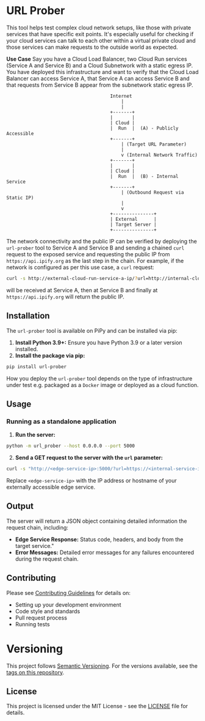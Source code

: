 # URL Prober

This tool helps test complex cloud network setups, like those with private services that have specific exit points. It's especially useful for checking if your cloud services can talk to each other within a virtual private cloud and those services can make requests to the outside world as expected.

**Use Case** Say you have a Cloud Load Balancer, two Cloud Run services (Service A and Service B) and a Cloud Subnetwork with a static egress IP. You have deployed this infrastructure and want to verify that the Cloud Load Balancer can access Service A, that Service A can access Service B and that requests from Service B appear from the subnetwork static egress IP.

```
                                      Internet
                                          |
                                          |
                                      +-------+
                                      |       |
                                      | Cloud |
                                      |  Run  |  (A) - Publicly Accessible
                                      +-------+
                                          | (Target URL Parameter)
                                          |
                                          v (Internal Network Traffic)
                                      +-------+
                                      |       |
                                      | Cloud |
                                      |  Run  |  (B) - Internal Service
                                      +-------+
                                          | (Outbound Request via Static IP)
                                          |
                                          v
                                      +---------------+
                                      | External      |
                                      | Target Server |
                                      +---------------+
```

The network connectivity and the public IP can be verified by deploying the `url-prober` tool to Service A and Service B and sending a chained `curl` request to the exposed service and requesting the public IP from `https://api.ipify.org` as the last step in the chain. For example, if the network is configured as per this use case, a `curl` request:

```bash
curl -s http://external-cloud-run-service-a-ip/?url=http://internal-cloud-run-service-b-ip/?url=https://api.ipify.org?format=json
```

will be received at Service A, then at Service B and finally at `https://api.ipify.org` will return the public IP.

## Installation

The `url-prober` tool is available on PiPy and can be installed via pip:

1.  **Install Python 3.9+:** Ensure you have Python 3.9 or a later version installed.
2.  **Install the package via pip:**
```bash
pip install url-prober
```

How you deploy the `url-prober` tool depends on the type of infrastructure under test e.g. packaged as a `Docker` image or deployed as a cloud function.

## Usage

### Running as a standalone application

1.  **Run the server:**
```bash
python -m url_prober --host 0.0.0.0 --port 5000
```

2.  **Send a GET request to the server with the `url` parameter:**
```bash
curl -s "http://<edge-service-ip>:5000/?url=https://<internal-service-ip>"
```

Replace `<edge-service-ip>` with the IP address or hostname of your externally accessible edge service.

## Output

The server will return a JSON object containing detailed information the request chain, including:

* **Edge Service Response:** Status code, headers, and body from the target service."
* **Error Messages:** Detailed error messages for any failures encountered during the request chain.

## Contributing

Please see [Contributing Guidelines](CONTRIBUTING.md) for details on:

- Setting up your development environment
- Code style and standards
- Pull request process
- Running tests

# Versioning

This project follows [Semantic Versioning](https://semver.org/). For the versions available, see the [tags on this repository](https://github.com/av603/url-prober/tags).

## License

This project is licensed under the MIT License - see the [LICENSE](LICENSE) file for details.
